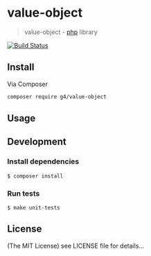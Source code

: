 value-object
======

> value-object - [php](http://php.net) library

[![Build Status](https://travis-ci.org/g4code/value-object.svg?branch=master)](https://travis-ci.org/g4code/value-object)

## Install
Via Composer

```sh
composer require g4/value-object
```

## Usage

## Development

### Install dependencies

    $ composer install

### Run tests

    $ make unit-tests

## License

(The MIT License)
see LICENSE file for details...
